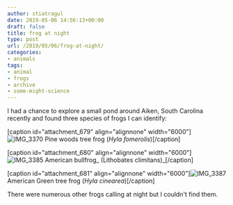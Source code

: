 ```yaml
---
author: stiatragul
date: 2019-05-06 14:56:13+00:00
draft: false
title: frog at night
type: post
url: /2019/05/06/frog-at-night/
categories:
- animals
tags:
- animal
- frogs
- archive
- some-might-science
---
```


I had a chance to explore a small pond around Aiken, South Carolina recently and found three species of frogs I can identify:

[caption id="attachment_679" align="alignnone" width="6000"]![IMG_3370](https://somemightscience.files.wordpress.com/2019/05/img_3370.jpg)
Pine woods tree frog (_Hyla fomerolis_)[/caption]

[caption id="attachment_680" align="alignnone" width="6000"]![IMG_3385](https://somemightscience.files.wordpress.com/2019/05/img_3385.jpg)
American bullfrog_ (Lithobates climitans)_[/caption]

[caption id="attachment_681" align="alignnone" width="6000"]![IMG_3387](https://somemightscience.files.wordpress.com/2019/05/img_3387.jpg)
American Green tree frog (_Hyla cinearea_)[/caption]



There were numerous other frogs calling at night but I couldn't find them.
